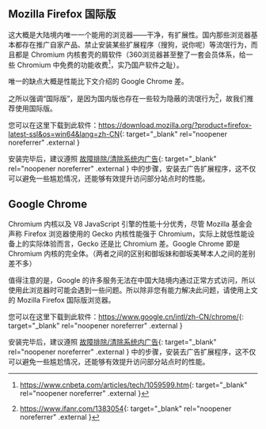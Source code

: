 ## Mozilla Firefox 国际版
这大概是大陆境内唯一一个能用的浏览器——干净，有扩展性。国内那些浏览器基本都存在推广自家产品、禁止安装某些扩展程序（搜狗，说你呢）等流氓行为，而且都是 Chromium 内核套壳的屑软件（360浏览器甚至整了一套会员体系，给一些 Chromium 中免费的功能收费[^1]，实乃国产软件之耻）。

唯一的缺点大概是性能比下文介绍的 Google Chrome 差。

之所以强调“国际版”，是因为国内版也存在一些较为隐蔽的流氓行为[^2]，故我们推荐使用国际版。

您可以在这里下载到此软件：<https://download.mozilla.org/?product=firefox-latest-ssl&os=win64&lang=zh-CN>{: target="_blank" rel="noopener noreferrer" .external }

安装完毕后，建议遵照 [故障排除/清除系统内广告](../../troubleshooting/clean-ads.md){: target="_blank" rel="noopener noreferrer" .external } 中的步骤，安装去广告扩展程序，这不仅可以避免一些尴尬情况，还能够有效提升访问部分站点时的性能。

## Google Chrome
Chromium 内核以及 V8 JavaScript 引擎的性能十分优秀，尽管 Mozilla 基金会声称 Firefox 浏览器使用的 Gecko 内核性能强于 Chromium，实际上就低性能设备上的实际体验而言，Gecko 还是比 Chromium 差。Google Chrome 即是 Chromium 内核的完全体。（两者之间的区别和御坂妹和御坂美琴本人之间的差别差不多）

值得注意的是，Google 的许多服务无法在中国大陆境内通过正常方式访问，所以使用此浏览器时可能会遇到一些问题。所以除非您有能力解决此问题，请使用上文的 Mozilla Firefox 国际版浏览器。

您可以在这里下载到此软件：<https://www.google.cn/intl/zh-CN/chrome/>{: target="_blank" rel="noopener noreferrer" .external }

安装完毕后，建议遵照 [故障排除/清除系统内广告](../../troubleshooting/clean-ads.md){: target="_blank" rel="noopener noreferrer" .external } 中的步骤，安装去广告扩展程序，这不仅可以避免一些尴尬情况，还能够有效提升访问部分站点时的性能。

[^1]: <https://www.cnbeta.com/articles/tech/1059599.htm>{: target="_blank" rel="noopener noreferrer" .external }
[^2]: <https://www.ifanr.com/1383054>{: target="_blank" rel="noopener noreferrer" .external }